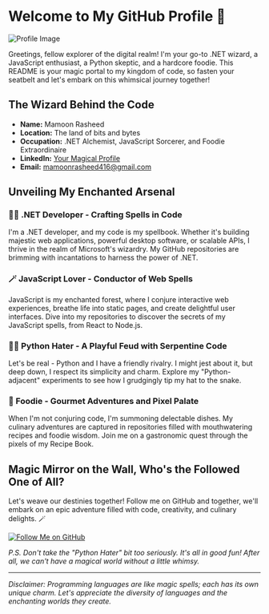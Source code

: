 # Welcome to My GitHub Profile 🚀

![Profile Image](https://avatars.githubusercontent.com/u/19695659?s=400&u=c0d803de98a4fcf13201aaf8f05de905653df447&v=4)

Greetings, fellow explorer of the digital realm! I'm your go-to .NET wizard, a JavaScript enthusiast, a Python skeptic, and a hardcore foodie. This README is your magic portal to my kingdom of code, so fasten your seatbelt and let's embark on this whimsical journey together!

## The Wizard Behind the Code

- **Name:** Mamoon Rasheed
- **Location:** The land of bits and bytes
- **Occupation:** .NET Alchemist, JavaScript Sorcerer, and Foodie Extraordinaire
- **LinkedIn:** [Your Magical Profile]([https://www.linkedin.com/your-profile](https://www.linkedin.com/in/mamoon-rasheed-88ba3b112/))
- **Email:** mamoonrasheed416@gmail.com

## Unveiling My Enchanted Arsenal

### 🧙‍♂️ .NET Developer - Crafting Spells in Code

I'm a .NET developer, and my code is my spellbook. Whether it's building majestic web applications, powerful desktop software, or scalable APIs, I thrive in the realm of Microsoft's wizardry. My GitHub repositories are brimming with incantations to harness the power of .NET.

### 🪄 JavaScript Lover - Conductor of Web Spells

JavaScript is my enchanted forest, where I conjure interactive web experiences, breathe life into static pages, and create delightful user interfaces. Dive into my repositories to discover the secrets of my JavaScript spells, from React to Node.js.

### 🧛‍♂️ Python Hater - A Playful Feud with Serpentine Code

Let's be real - Python and I have a friendly rivalry. I might jest about it, but deep down, I respect its simplicity and charm. Explore my "Python-adjacent" experiments to see how I grudgingly tip my hat to the snake.

### 🍔 Foodie - Gourmet Adventures and Pixel Palate

When I'm not conjuring code, I'm summoning delectable dishes. My culinary adventures are captured in repositories filled with mouthwatering recipes and foodie wisdom. Join me on a gastronomic quest through the pixels of my Recipe Book.

## Magic Mirror on the Wall, Who's the Followed One of All?

Let's weave our destinies together! Follow me on GitHub and together, we'll embark on an epic adventure filled with code, creativity, and culinary delights. 🪄

[![Follow Me on GitHub](https://img.shields.io/github/followers/yourusername?label=Follow&style=social)](https://github.com/mamoon-rasheed)

*P.S. Don't take the "Python Hater" bit too seriously. It's all in good fun! After all, we can't have a magical world without a little whimsy.*

---

*Disclaimer: Programming languages are like magic spells; each has its own unique charm. Let's appreciate the diversity of languages and the enchanting worlds they create.*
